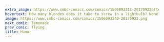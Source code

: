 ```yaml
---
extra_image: https://www.smbc-comics.com/comics/1506093311-20170922after.png
hovertext: How many blondes does it take to screw in a lightbulb? None, because automation has eliminated the need for humans.
image: https://www.smbc-comics.com/comics/1506093240-20170922.png
next_comic: lemonade
prev_comic: flying
title: Humor
---
```


